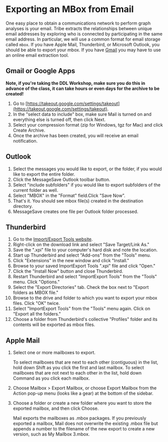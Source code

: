 # Exporting an MBox from Email

One easy place to obtain a communications network to perform graph analyses is your email. Tribe extracts the relationships between unique email addresses by exploring who is connected by participating in the same email address. In particular, we will use a common format for email storage called `mbox`. If you have Apple Mail, Thunderbird, or Microsoft Outlook, you should be able to export your mbox. If you have [Gmail](https://gmail.com) you may have to use an online email extraction tool.

## Gmail or Google Apps

**Note, if you're taking the DDL Workshop, make sure you do this in advance of the class, it can take hours or even days for the archive to be created!**

1. Go to [https://takeout.google.com/settings/takeout](https://takeout.google.com/settings/takeout).
2. In the "select data to include" box, make sure Mail is turned on and everything else is turned off, then click Next.
3. Select your compression format (zip for Windows, tgz for Mac) and click Create Archive.
4. Once the archive has been created, you will receive an email notification.

## Outlook
1. Select the messages you would like to export, or the folder, if you would like to export the entire folder.
2. Click the MessageSave Outlook toolbar button.
3. Select "include subfolders" if you would like to export subfolders of the current folder as well.
4. Select "MBOX" in the "Format" field.Click "Save Now".
5. That's it. You should see mbox file(s) created in the destination directory.
6. MessageSave creates one file per Outlook folder processed.

## Thunderbird

1. Go to the [Import/Export Tools website](https://addons.mozilla.org/en-US/thunderbird/addon/importexporttools/).
2. Right-click on the download link and select "Save Target/Link As."
3. Save the ".xpi" file to your computer's hard disk and note the location.
4. Start up Thunderbird and select "Add-ons" from the "Tools" menu.
5. Click "Extensions" in the new window and click "Install."
6. Browse to your saved ImportExport Tools ".xpi" file and click "Open."
7. Click the "Install Now" button and close Thunderbird.
8. Restart Thunderbird and select "ImportExport Tools" from the "Tools" menu. Click "Options."
9. Select the "Export Directories" tab. Check the box next to "Export folders as MBOX file."
10. Browse to the drive and folder to which you want to export your mbox files. Click "OK" twice.
11. Select "ImportExport Tools" from the "Tools" menu again. Click on "Export all the folders."
12. Choose a folder from Thunderbird's collective "Profiles" folder and its contents will be exported as mbox files.

## Apple Mail

1. Select one or more mailboxes to export.

    To select mailboxes that are next to each other (contiguous) in the list, hold down Shift as you click the first and last mailbox. To select mailboxes that are not next to each other in the list, hold down Command as you click each mailbox.

2. Choose Mailbox > Export Mailbox, or choose Export Mailbox from the Action pop-up menu (looks like a gear) at the bottom of the sidebar.
3. Choose a folder or create a new folder where you want to store the exported mailbox, and then click Choose.

    Mail exports the mailboxes as .mbox packages. If you previously exported a mailbox, Mail does not overwrite the existing .mbox file but appends a number to the filename of the new export to create a new version, such as My Mailbox 3.mbox.

